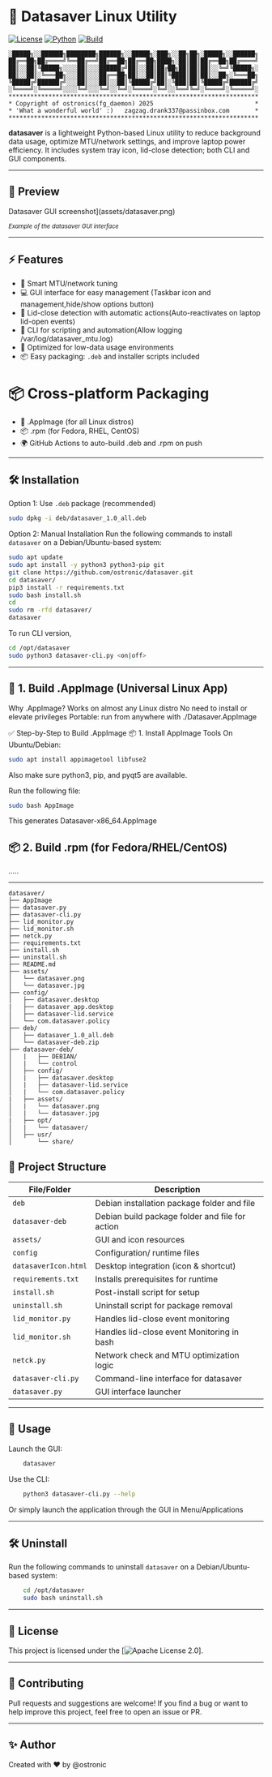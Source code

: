 # 📶 Datasaver Linux Utility

[![License](https://img.shields.io/badge/License-Apache%202.0-blue.svg)](LICENSE)
[![Python](https://img.shields.io/badge/Python-3.x-blue.svg)](https://www.python.org/)
[![Build](https://img.shields.io/github/actions/workflow/status/ostronic/datasaver/python-app.yml?label=build)](https://github.com/ostronic/datasaver/actions)

    ░█████╗░░██████╗████████╗██████╗░░█████╗░███╗░░██╗██╗░█████╗░░██████╗
    ██╔══██╗██╔════╝╚══██╔══╝██╔══██╗██╔══██╗████╗░██║██║██╔══██╗██╔════╝
    ██║░░██║╚█████╗░░░░██║░░░██████╔╝██║░░██║██╔██╗██║██║██║░░╚═╝╚█████╗░
    ██║░░██║░╚═══██╗░░░██║░░░██╔══██╗██║░░██║██║╚████║██║██║░░██╗░╚═══██╗
    ╚█████╔╝██████╔╝░░░██║░░░██║░░██║╚█████╔╝██║░╚███║██║╚█████╔╝██████╔╝
    ░╚════╝░╚═════╝░░░░╚═╝░░░╚═╝░░╚═╝░╚════╝░╚═╝░░╚══╝╚═╝░╚════╝░╚═════╝░
    *********************************************************************
    * Copyright of ostronics(fg_daemon) 2025                            *
    * 'What a wonderful world' :)   zagzag.drank337@passinbox.com       *
    *********************************************************************

**datasaver** is a lightweight Python-based Linux utility to reduce background data usage, optimize MTU/network settings, and improve laptop power efficiency. It includes system tray icon, lid-close detection; both CLI and GUI components.

---

## 📸 Preview

Datasaver GUI screenshot](assets/datasaver.png)

<sub>_Example of the datasaver GUI interface_</sub>

---

## ⚡ Features

- 🧠 Smart MTU/network tuning
- 💻 GUI interface for easy management (Taskbar icon and management,hide/show options button)
- 🔌 Lid-close detection with automatic actions(Auto-reactivates on laptop lid-open events)
- 🔧 CLI for scripting and automation(Allow logging /var/log/datasaver_mtu.log)
- 📡 Optimized for low-data usage environments
- 📦 Easy packaging: `.deb` and installer scripts included

# 📦 Cross-platform Packaging

- 🧊 .AppImage (for all Linux distros)
- 📦 .rpm (for Fedora, RHEL, CentOS)
- 🌍 GitHub Actions to auto-build .deb and .rpm on push

---

## 🛠️ Installation

Option 1:    Use `.deb` package (recommended)
```bash
sudo dpkg -i deb/datasaver_1.0_all.deb
```

Option 2:    Manual Installation
Run the following commands to install `datasaver` on a Debian/Ubuntu-based system:

```bash
sudo apt update
sudo apt install -y python3 python3-pip git
git clone https://github.com/ostronic/datasaver.git
cd datasaver/
pip3 install -r requirements.txt
sudo bash install.sh
cd
sudo rm -rfd datasaver/
datasaver
```
To run CLI version,
```bash
cd /opt/datasaver
sudo python3 datasaver-cli.py <on|off>
```
---

## 🧊 1. Build .AppImage (Universal Linux App)
Why .AppImage?
Works on almost any Linux distro
No need to install or elevate privileges
Portable: run from anywhere with ./Datasaver.AppImage

✅ Step-by-Step to Build .AppImage
📦 1. Install AppImage Tools
On Ubuntu/Debian:

```bash
sudo apt install appimagetool libfuse2
```
Also make sure python3, pip, and pyqt5 are available.

Run the following file:
```bash
sudo bash AppImage
```
This generates Datasaver-x86_64.AppImage

## 📦 2. Build .rpm (for Fedora/RHEL/CentOS)
.....

---

```dir
datasaver/
├── AppImage
├── datasaver.py
├── datasaver-cli.py
├── lid_monitor.py
├── lid_monitor.sh
├── netck.py
├── requirements.txt
├── install.sh
├── uninstall.sh
├── README.md
├── assets/
│   └── datasaver.png
│   └── datasaver.jpg
├── config/
│   ├── datasaver.desktop
|   ├── datasaver_app.desktop
│   ├── datasaver-lid.service
│   └── com.datasaver.policy
├── deb/
│   ├── datasaver_1.0_all.deb
│   └── datasaver-deb.zip
├── datasaver-deb/
│   |   ├── DEBIAN/
│   |   └── control
│   ├── config/
│   |   ├── datasaver.desktop
│   |   ├── datasaver-lid.service
│   |   └── com.datasaver.policy
|   ├── assets/
│   |   └── datasaver.png
│   |   └── datasaver.jpg
|   ├── opt/
│   |   └── datasaver/
│   ├── usr/
│       └── share/
```
## 📂 Project Structure
| File/Folder          | Description                                      |
| -------------------- | -------------------------------------------------|
| `deb`                | Debian installation package folder and file      |
| `datasaver-deb`      | Debian build package folder and file for action  |
| `assets/`            | GUI and icon resources                           |
| `config`             | Configuration/ runtime files                     |
| `datasaverIcon.html` | Desktop integration (icon & shortcut)            |
| `requirements.txt`   | Installs prerequisites for runtime               |
| `install.sh`         | Post-install script for setup                    |
| `uninstall.sh`       | Uninstall script for package removal             |
| `lid_monitor.py`     | Handles lid-close event monitoring               |
| `lid_monitor.sh`     | Handles lid-close event Monitoring in bash       |
| `netck.py`           | Network check and MTU optimization logic         |
| `datasaver-cli.py`   | Command-line interface for datasaver             |
| `datasaver.py`       | GUI interface launcher                           |

---

## 🧪 Usage
Launch the GUI:

```bash
    datasaver
```
Use the CLI:

```bash
    python3 datasaver-cli.py --help
```

Or simply launch the application through the GUI in Menu/Applications

---

## 🛠️ Uninstall

Run the following commands to uninstall `datasaver` on a Debian/Ubuntu-based system:

```bash
    cd /opt/datasaver
    sudo bash uninstall.sh
```

---

## 🧾 License
This project is licensed under the [![Apache License 2.0](https://img.shields.io/badge/License-Apache%202.0-blue.svg)].

---

## 🙌 Contributing
Pull requests and suggestions are welcome! If you find a bug or want to help improve this project, feel free to open an issue or PR.

---

## ✨ Author
Created with ❤️ by @ostronic

